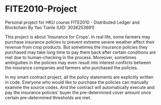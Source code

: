 # FITE2010-Project
Personal project for HKU course FITE2010 - Distributed Ledger and Blockchain
By Yao Tianle (UID: 3036253691)

This project is about 'Insurance for Crops'. In real life, some farmers may purchase insurance policies to prevent extreme severe weather affect their revenue from crop products. But sometimes the insurance policies they purchased may take long time to pay them back after certain conditions are met due to human-checking in the process. Moreover, sometimes ambiguities in the policies may even result into interest conflicts between the insurance companies and farmers who purchased the policies.

In my smart contract project, all the policy statements are explicitly written in code. Everyone who would like to purchase the policies can manually examine the source codes. And the contract will automatically execute and pay the insurance policies' buyer the pre-determined cover amount once certain pre-determined thresholds are met.
